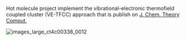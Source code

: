 Hot molecule project implement the vibrational-electronic thermofield coupled cluster (VE-TFCC) approach that is publish on <a href="https://doi.org/10.1021/acs.jctc.4c00338" target="_blank">J. Chem. Theory Comput.</a>

![images_large_ct4c00338_0012](https://github.com/user-attachments/assets/62adbd9d-a274-488d-8799-d548f9c81be3)



